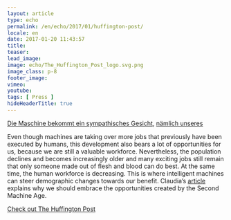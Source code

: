 ```yaml
---
layout: article
type: echo
permalink: /en/echo/2017/01/huffington-post/
locale: en
date: 2017-01-20 11:43:57
title: 
teaser: 
lead_image: 
image: echo/The_Huffington_Post_logo.svg.png
image_class: p-8
footer_image:
vimeo: 
youtube:
tags: [ Press ]
hideHeaderTitle: true
---
```


[Die Maschine bekommt ein sympathisches Gesicht](http://www.huffingtonpost.de/claudia-dietze/maschine-sympathisches-gesicht_b_14266854.html), [nämlich unseres](http://www.huffingtonpost.de/claudia-dietze/maschine-sympathisches-gesicht_b_14266854.html)

Even though machines are taking over more jobs that previously have been executed by humans, this development also bears a lot of opportunities for us, because we are still a valuable workforce. Nevertheless, the population declines and becomes increasingly older and many exciting jobs still remain that only someone made out of flesh and blood can do best. At the same time, the human workforce is decreasing. This is where intelligent machines can steer demographic changes towards our benefit. Claudia’s [article](http://www.huffingtonpost.de/claudia-dietze/maschine-sympathisches-gesicht_b_14266854.html) explains why we should embrace the opportunities created by the Second Machine Age.

[Check out The Huffington Post](http://www.huffingtonpost.de/claudia-dietze/maschine-sympathisches-gesicht_b_14266854.html)


